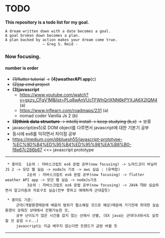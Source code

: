 # TODO
**This repository is a todo list for my goal.**

    A dream written down with a date becomes a goal.
    A goal broken down becomes a plan.
    A plan backed by action makes your dream come true.
                     – Greg S. Reid -



### Now focusing.

#### number is order
 - ~~(1)flutter tutorial~~ ->  **(4)weatherAPI app**(c)
 - ~~(2)jsp cmd project~~
 - **(3)javascript**
      - https://www.youtube.com/watch?v=gxzy_CFqV1M&list=PLq8wAnVUcTFWhQrIXNN6kPYXJA6X2IQM4 (a)
      - https://www.inflearn.com/roadmaps/231 (a)
      - nomad coder Vanilla Js 2 (b)
 - ~~**(3)think data structure** -> intellij install -> keep studying (b,c)~~   -> 보류 
 - javascript(es5)로 DOM object를 다루면서 javascript에 대한 기본기 공부
 - 동시에 es6를 익히면서 차이점 공부
 - https://medium.com/@bluesh55/javascript-prototype-%EC%9D%B4%ED%95%B4%ED%95%98%EA%B8%B0-f8e67c286b67 <<= javascript prototype
 <hr>
 
     * 흥미도  1순위 : 자바스크립트 es6 문법 공부(now focusing) -> 노마드코더 바닐라JS 2 -> 모던 웹 실습 -> nodeJs 기초 -> aws 실습 : (유력함)
              2순위 : 자바스크립트 es6 문법 공부(now focusing) -> flutter weather API app -> 모던 웹 실습 -> nodeJs기초
              3순위 : 자바스크립트 es6 문법 공부(now focusing) -> JAVA TDD 실습하면서 알고리즘과 자료구조 실습(전부 못하고 애매하게 군대갈듯)

     * 흥미도 기준:
         군대(개발환경때문에 배움의 범위가 협소해질 것으로 예상)때문에 가기전에 최대한 실습환경이 갖춰진 상태에서 진행가능한 것,
         공부 난이도가 많은 시간을 잡지 않는 선에서 선별, (EX java는 군대다녀와서도 실컷할 것 같음 ㄷㄷ..)
         javascript는 지금 배우지 않는다면 트렌드가 금방 바뀔 듯

<hr>



    
    
    
    
    
